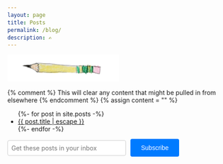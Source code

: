 ```yaml
---
layout: page
title: Posts
permalink: /blog/
description: ✍
---
```

<img src="/assets/og/mjb_pencil_20250222.png" alt="Pencil, by MJB, 2025-02-22" style="width: 50%;">

{% comment %}
This will clear any content that might be pulled in from elsewhere
{% endcomment %}
{% assign content = "" %}

<ul class="post-list">
    {%- for post in site.posts -%}
    <li>
        <a class="post-link" href="{{ post.url | relative_url }}">{{ post.title | escape }}</a>
    </li>
    {%- endfor -%}
</ul>

<div id="mc_embed_signup">
    <form action="https://berens.us17.list-manage.com/subscribe/post?u=488257f22066b5de5ab8818a3&amp;id=feebd26a5e&amp;f_id=000b15e1f0" 
          method="post" 
          id="mc-embedded-subscribe-form" 
          name="mc-embedded-subscribe-form" 
          class="validate" 
          target="_self" 
          novalidate="">
        <div id="mc_embed_signup_scroll" style="display: flex; align-items: center;">
            <div class="mc-field-group" style="margin-right: 10px; flex-grow: 0;">
                <input type="email" 
                       name="EMAIL" 
                       class="required email" 
                       id="mce-EMAIL" 
                       required="" 
                       value="" 
                       placeholder="Get these posts in your inbox" 
                       style="
                           width: 250px; 
                           min-width: 120px; 
                           max-width: 100%;
                           padding: 0.5rem;
                           font-size: 1em;
                           font-family: -apple-system, BlinkMacSystemFont, 'Segoe UI', Helvetica, Arial, sans-serif;
                           border: 1px solid #ccc;
                           border-radius: 4px;
                       ">
            </div>
            <div aria-hidden="true" style="position: absolute; left: -5000px;">
                <input type="text" 
                       name="b_488257f22066b5de5ab8818a3_feebd26a5e" 
                       tabindex="-1" 
                       value="">
            </div>
            <div class="clear foot">
                <input type="submit" 
                       name="subscribe" 
                       id="mc-embedded-subscribe" 
                       class="button" 
                       value="Subscribe" 
                       style="
                           font-size: 1em;
                           padding: 0.75rem 1.5rem;
                           background-color: #007bff;
                           color: white;
                           border: none;
                           border-radius: 4px;
                           cursor: pointer;
                       ">
            </div>
        </div>
    </form>
</div>